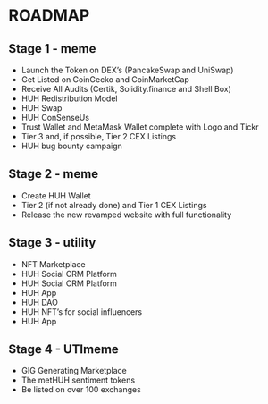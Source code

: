 # ROADMAP

## Stage 1 - meme&#x20;

* Launch the Token on DEX’s (PancakeSwap and UniSwap)&#x20;
* Get Listed on CoinGecko and CoinMarketCap&#x20;
* Receive All Audits (Certik, Solidity.finance and Shell Box)&#x20;
* HUH Redistribution Model&#x20;
* HUH Swap&#x20;
* HUH ConSenseUs&#x20;
* Trust Wallet and MetaMask Wallet complete with Logo and Tickr&#x20;
* Tier 3 and, if possible, Tier 2 CEX Listings&#x20;
* HUH bug bounty campaign&#x20;

## Stage 2 - meme&#x20;

* Create HUH Wallet&#x20;
* Tier 2 (if not already done) and Tier 1 CEX Listings&#x20;
* Release the new revamped website with full functionality&#x20;

## Stage 3 - utility&#x20;

* NFT Marketplace&#x20;
* HUH Social CRM Platform&#x20;
* HUH Social CRM Platform&#x20;
* HUH App&#x20;
* HUH DAO&#x20;
* HUH NFT’s for social influencers&#x20;
* HUH App&#x20;

## Stage 4 - UTImeme&#x20;

* GIG Generating Marketplace&#x20;
* The metHUH sentiment tokens&#x20;
* Be listed on over 100 exchanges&#x20;
